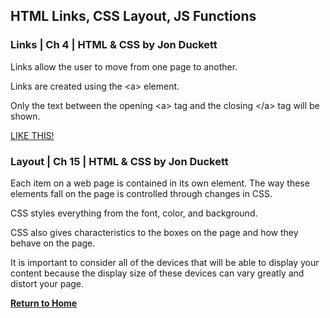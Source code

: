 ## HTML Links, CSS Layout, JS Functions

### Links | Ch 4 | HTML & CSS by Jon Duckett

Links allow the user to move from one page to another.

Links are created using the \<a\> element.  

Only the text between the opening \<a\> tag and the closing \</a\> tag will be shown.

 <a href="www.github.com/krystianfh">LIKE THIS!</a>

### Layout | Ch 15 | HTML & CSS by Jon Duckett 

Each item on a web page is contained in its own element. The way these elements fall on the page is controlled through changes in CSS. 

CSS styles everything from the font, color, and background. 

CSS also gives characteristics to the boxes on the page and how they behave on the page. 

It is important to consider all of the devices that will be able to display your content because the display size of these devices can vary greatly and distort your page. 


[**Return to Home**](README.md)